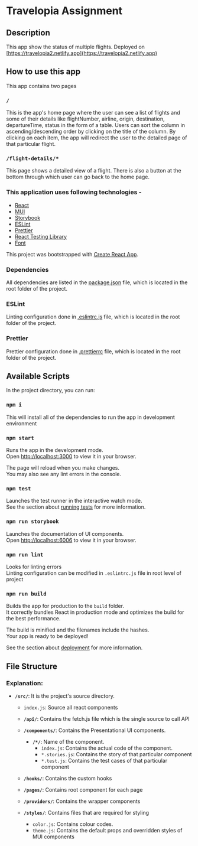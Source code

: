 # Travelopia Assignment

## Description

This app show the status of multiple flights.
Deployed on [https://travelopia2.netlify.app](https://travelopia2.netlify.app)

## How to use this app

This app contains two pages

### `/` 

This is the app's home page where the user can see a list of flights and some of their details like flightNumber, airline, origin, destination, departureTime, status in the form of a table. Users can sort the column in ascending/descending order by clicking on the title of the column. By clicking on each item, the app will redirect the user to the detailed page of that particular flight.

### `/flight-details/*`

This page shows a detailed view of a flight. There is also a button at the bottom through which user can go back to the home page.

### This application uses following technologies -

- [React](https://reactjs.org/)
- [MUI](https://mui.com/material-ui/getting-started/overview/)
- [Storybook](https://storybook.js.org/)
- [ESLint](https://eslint.org/)
- [Prettier](https://prettier.io/)
- [React Testing Library](https://testing-library.com/)
- [Font](https://fonts.google.com/specimen/Rubik)

This project was bootstrapped with [Create React App](https://github.com/facebook/create-react-app).

### Dependencies

All dependencies are listed in the [package.json](https://github.com/nakulmehra677/travelopia/blob/main/package.json) file, which is located in the root folder of the project.

### ESLint

Linting configuration done in [.eslintrc.js](https://github.com/nakulmehra677/travelopia/blob/main/.eslintrc.js) file, which is located in the root folder of the project.

### Prettier

Prettier configuration done in [.prettierrc](https://github.com/nakulmehra677/travelopia/blob/main/.prettierrc) file, which is located in the root folder of the project.

## Available Scripts

In the project directory, you can run:

### `npm i`

This will install all of the dependencies to run the app in development environment

### `npm start`

Runs the app in the development mode.\
Open [http://localhost:3000](http://localhost:3000) to view it in your browser.

The page will reload when you make changes.\
You may also see any lint errors in the console.

### `npm test`

Launches the test runner in the interactive watch mode.\
See the section about [running tests](https://facebook.github.io/create-react-app/docs/running-tests) for more information.

### `npm run storybook`

Launches the documentation of UI components.\
Open [http://localhost:6006](http://localhost:6006) to view it in your browser.

### `npm run lint`

Looks for linting errors\
Linting configuration can be modified in `.eslintrc.js` file in root level of project

### `npm run build`

Builds the app for production to the `build` folder.\
It correctly bundles React in production mode and optimizes the build for the best performance.

The build is minified and the filenames include the hashes.\
Your app is ready to be deployed!

See the section about [deployment](https://facebook.github.io/create-react-app/docs/deployment) for more information.

## File Structure

### Explanation:

- **`/src/`**: It is the project's source directory.
  - `index.js`: Source all react components
  - **`/api/`**: Contains the fetch.js file which is the single source to call API
  - **`/components/`**: Contains the Presentational UI components.
     - **`/*/`**: Name of the component.
       - `index.js`: Contains the actual code of the component.
       - `*.stories.js`: Contains the story of that particular component
       - `*.test.js`: Contains the test cases of that particular component
      
  - **`/hooks/`**: Contains the custom hooks
  - **`/pages/`**: Contains root component for each page
  - **`/providers/`**: Contains the wrapper components
  - **`/styles/`**: Contains files that are required for styling
      - `color.js`: Contains colour codes.
      - `theme.js`: Contains the default props and overridden styles of MUI components